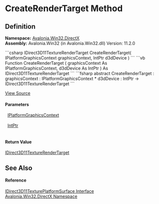 # CreateRenderTarget Method




## Definition
**Namespace:** <a href="N_Avalonia_Win32_DirectX">Avalonia.Win32.DirectX</a>  
**Assembly:** Avalonia.Win32 (in Avalonia.Win32.dll) Version: 11.2.0

<Tabs groupId="api-code-preview">
<TabItem value="csharp" label="C#">
```csharp
IDirect3D11TextureRenderTarget CreateRenderTarget(
	IPlatformGraphicsContext graphicsContext,
	IntPtr d3dDevice
)
```
</TabItem>
<TabItem value="vb" label="VB">
```vb
Function CreateRenderTarget ( 
	graphicsContext As IPlatformGraphicsContext,
	d3dDevice As IntPtr
) As IDirect3D11TextureRenderTarget
```
</TabItem>
<TabItem value="fsharp" label="F#">
```fsharp
abstract CreateRenderTarget : 
        graphicsContext : IPlatformGraphicsContext * 
        d3dDevice : IntPtr -> IDirect3D11TextureRenderTarget 
```
</TabItem>
</Tabs>



<a href="https://github.com/AvaloniaUI/Avalonia/tree/master/src/Windows/Avalonia.Win32/DirectX/IDirect3D11TexturePlatformSurface.cs" title="View the source code">View Source</a>



#### Parameters
<dl><dt>  <a href="T_Avalonia_Platform_IPlatformGraphicsContext">IPlatformGraphicsContext</a></dt><dd> </dd><dt>  <a href="https://learn.microsoft.com/dotnet/api/system.intptr" target="_blank" rel="noopener noreferrer">IntPtr</a></dt><dd> </dd></dl>

#### Return Value
<a href="T_Avalonia_Win32_DirectX_IDirect3D11TextureRenderTarget">IDirect3D11TextureRenderTarget</a>

## See Also


#### Reference
<a href="T_Avalonia_Win32_DirectX_IDirect3D11TexturePlatformSurface">IDirect3D11TexturePlatformSurface Interface</a>  
<a href="N_Avalonia_Win32_DirectX">Avalonia.Win32.DirectX Namespace</a>  
